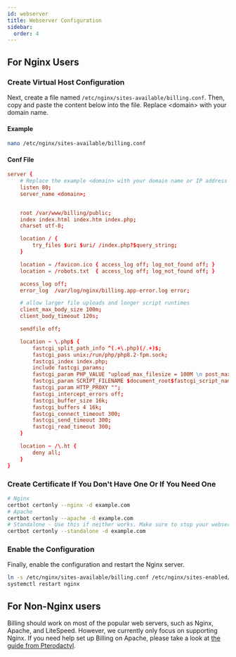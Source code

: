 ```yaml
---
id: webserver
title: Webserver Configuration
sidebar:
  order: 4
---
```


## For Nginx Users

### Create Virtual Host Configuration

Next, create a file named `/etc/nginx/sites-available/billing.conf`. Then, copy and paste the content below into the file. Replace &lt;domain&gt; with your domain name.

#### Example

```bash
nano /etc/nginx/sites-available/billing.conf
```

#### Conf File

```conf
server {
    # Replace the example <domain> with your domain name or IP address
    listen 80;
    server_name <domain>;


    root /var/www/billing/public;
    index index.html index.htm index.php;
    charset utf-8;

    location / {
        try_files $uri $uri/ /index.php?$query_string;
    }

    location = /favicon.ico { access_log off; log_not_found off; }
    location = /robots.txt  { access_log off; log_not_found off; }

    access_log off;
    error_log  /var/log/nginx/billing.app-error.log error;

    # allow larger file uploads and longer script runtimes
    client_max_body_size 100m;
    client_body_timeout 120s;

    sendfile off;

    location ~ \.php$ {
        fastcgi_split_path_info ^(.+\.php)(/.+)$;
        fastcgi_pass unix:/run/php/php8.2-fpm.sock;
        fastcgi_index index.php;
        include fastcgi_params;
        fastcgi_param PHP_VALUE "upload_max_filesize = 100M \n post_max_size=100M";
        fastcgi_param SCRIPT_FILENAME $document_root$fastcgi_script_name;
        fastcgi_param HTTP_PROXY "";
        fastcgi_intercept_errors off;
        fastcgi_buffer_size 16k;
        fastcgi_buffers 4 16k;
        fastcgi_connect_timeout 300;
        fastcgi_send_timeout 300;
        fastcgi_read_timeout 300;
    }

    location ~ /\.ht {
        deny all;
    }
}
```

### Create Certificate If You Don't Have One Or If You Need One

```bash
# Nginx
certbot certonly --nginx -d example.com
# Apache
certbot certonly --apache -d example.com
# Standalone - Use this if neither works. Make sure to stop your webserver first when using this method.
certbot certonly --standalone -d example.com
```

### Enable the Configuration

Finally, enable the configuration and restart the Nginx server.

```bash
ln -s /etc/nginx/sites-available/billing.conf /etc/nginx/sites-enabled/billing.conf
systemctl restart nginx
```

## For Non-Nginx users

Billing should work on most of the popular web servers, such as Nginx, Apache, and LiteSpeed. However, we currently only focus on supporting Nginx. If you need help set up Billing on Apache, please take a look at [the guide from Pterodactyl](https://pterodactyl.io/panel/1.0/webserver_configuration.html#apache-with-ssl).

